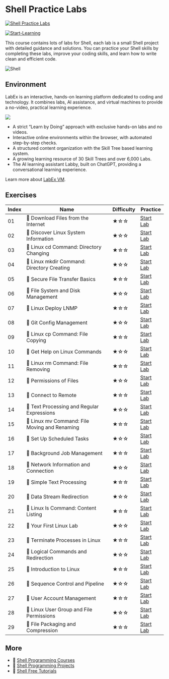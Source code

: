 # Shell Practice Labs

[![Shell Practice Labs](https://cover-creator.appbot.io/shell-practice-labs.png)](https://labex.io/courses/shell-practice-labs)

[![Start-Learning](https://img.shields.io/badge/Start-Learning-whitesmoke?style=for-the-badge)](https://labex.io/courses/shell-practice-labs)

This course contains lots of labs for Shell, each lab is a small Shell project with detailed guidance and solutions. You can practice your Shell skills by completing these labs, improve your coding skills, and learn how to write clean and efficient code.

![Shell](https://img.shields.io/badge/Shell-whitesmoke?style=for-the-badge&logo=shell)


## Environment

LabEx is an interactive, hands-on learning platform dedicated to coding and technology. It combines labs, AI assistance, and virtual machines to provide a no-video, practical learning experience.

![](https://tutorial-screenshot.getvm.io/images/vm-1725247253.png)

- A strict “Learn by Doing” approach with exclusive hands-on labs and no videos.
- Interactive online environments within the browser, with automated step-by-step checks.
- A structured content organization with the Skill Tree based learning system.
- A growing learning resource of 30 Skill Trees and over 6,000 Labs.
- The AI learning assistant Labby, built on ChatGPT, providing a conversational learning experience.

Learn more about [LabEx VM](https://support.labex.io/using-labex/virtual-machine).

## Exercises

|   Index | Name                                          | Difficulty   | Practice                                                                                                                  |
|---------|-----------------------------------------------|--------------|---------------------------------------------------------------------------------------------------------------------------|
|      01 | 📖 Download Files from the Internet           | ★☆☆          | <a target='_blank' href='https://labex.io/tutorials/linux-download-files-from-the-internet-387333'>Start Lab</a>          |
|      02 | 📖 Discover Linux System Information          | ★☆☆          | <a target='_blank' href='https://labex.io/tutorials/linux-discover-linux-system-information-36'>Start Lab</a>             |
|      03 | 📖 Linux cd Command: Directory Changing       | ★☆☆          | <a target='_blank' href='https://labex.io/tutorials/linux-linux-cd-command-directory-changing-209733'>Start Lab</a>       |
|      04 | 📖 Linux mkdir Command: Directory Creating    | ★☆☆          | <a target='_blank' href='https://labex.io/tutorials/linux-linux-mkdir-command-directory-creating-209739'>Start Lab</a>    |
|      05 | 📖 Secure File Transfer Basics                | ★☆☆          | <a target='_blank' href='https://labex.io/tutorials/linux-secure-file-transfer-basics-40'>Start Lab</a>                   |
|      06 | 📖 File System and Disk Management            | ★☆☆          | <a target='_blank' href='https://labex.io/tutorials/linux-file-system-and-disk-management-17999'>Start Lab</a>            |
|      07 | 📖 Linux Deploy LNMP                          | ★☆☆          | <a target='_blank' href='https://labex.io/tutorials/linux-linux-deploy-lnmp-7787'>Start Lab</a>                           |
|      08 | 📖 Git Config Management                      | ★☆☆          | <a target='_blank' href='https://labex.io/tutorials/git-git-config-management-385164'>Start Lab</a>                       |
|      09 | 📖 Linux cp Command: File Copying             | ★☆☆          | <a target='_blank' href='https://labex.io/tutorials/linux-linux-cp-command-file-copying-209744'>Start Lab</a>             |
|      10 | 📖 Get Help on Linux Commands                 | ★☆☆          | <a target='_blank' href='https://labex.io/tutorials/linux-get-help-on-linux-commands-18000'>Start Lab</a>                 |
|      11 | 📖 Linux rm Command: File Removing            | ★☆☆          | <a target='_blank' href='https://labex.io/tutorials/linux-linux-rm-command-file-removing-209741'>Start Lab</a>            |
|      12 | 📖 Permissions of Files                       | ★☆☆          | <a target='_blank' href='https://labex.io/tutorials/linux-permissions-of-files-270252'>Start Lab</a>                      |
|      13 | 📖 Connect to Remote                          | ★☆☆          | <a target='_blank' href='https://labex.io/tutorials/linux-connect-to-remote-34'>Start Lab</a>                             |
|      14 | 📖 Text Processing and Regular Expressions    | ★☆☆          | <a target='_blank' href='https://labex.io/tutorials/linux-text-processing-and-regular-expressions-18003'>Start Lab</a>    |
|      15 | 📖 Linux mv Command: File Moving and Renaming | ★☆☆          | <a target='_blank' href='https://labex.io/tutorials/linux-linux-mv-command-file-moving-and-renaming-209743'>Start Lab</a> |
|      16 | 📖 Set Up Scheduled Tasks                     | ★☆☆          | <a target='_blank' href='https://labex.io/tutorials/linux-set-up-scheduled-tasks-47'>Start Lab</a>                        |
|      17 | 📖 Background Job Management                  | ★☆☆          | <a target='_blank' href='https://labex.io/tutorials/linux-background-job-management-43'>Start Lab</a>                     |
|      18 | 📖 Network Information and Connection         | ★☆☆          | <a target='_blank' href='https://labex.io/tutorials/linux-network-information-and-connection-387338'>Start Lab</a>        |
|      19 | 📖 Simple Text Processing                     | ★☆☆          | <a target='_blank' href='https://labex.io/tutorials/linux-simple-text-processing-18004'>Start Lab</a>                     |
|      20 | 📖 Data Stream Redirection                    | ★☆☆          | <a target='_blank' href='https://labex.io/tutorials/linux-data-stream-redirection-17995'>Start Lab</a>                    |
|      21 | 📖 Linux ls Command: Content Listing          | ★☆☆          | <a target='_blank' href='https://labex.io/tutorials/linux-linux-ls-command-content-listing-219205'>Start Lab</a>          |
|      22 | 📖 Your First Linux Lab                       | ★☆☆          | <a target='_blank' href='https://labex.io/tutorials/linux-your-first-linux-lab-270253'>Start Lab</a>                      |
|      23 | 📖 Terminate Processes in Linux               | ★☆☆          | <a target='_blank' href='https://labex.io/tutorials/linux-terminate-processes-in-linux-44'>Start Lab</a>                  |
|      24 | 📖 Logical Commands and Redirection           | ★☆☆          | <a target='_blank' href='https://labex.io/tutorials/linux-logical-commands-and-redirection-387332'>Start Lab</a>          |
|      25 | 📖 Introduction to Linux                      | ★☆☆          | <a target='_blank' href='https://labex.io/tutorials/linux-introduction-to-linux-18001'>Start Lab</a>                      |
|      26 | 📖 Sequence Control and Pipeline              | ★☆☆          | <a target='_blank' href='https://labex.io/tutorials/linux-sequence-control-and-pipeline-17994'>Start Lab</a>              |
|      27 | 📖 User Account Management                    | ★☆☆          | <a target='_blank' href='https://labex.io/tutorials/linux-user-account-management-49'>Start Lab</a>                       |
|      28 | 📖 Linux User Group and File Permissions      | ★☆☆          | <a target='_blank' href='https://labex.io/tutorials/linux-linux-user-group-and-file-permissions-18002'>Start Lab</a>      |
|      29 | 📖 File Packaging and Compression             | ★☆☆          | <a target='_blank' href='https://labex.io/tutorials/linux-file-packaging-and-compression-385413'>Start Lab</a>            |

## More

- 🔗 [Shell Programming Courses](https://github.com/labex-labs/awesome-programming-courses)
- 🔗 [Shell Programming Projects](https://github.com/labex-labs/awesome-programming-projects)
- 🔗 [Shell Free Tutorials](https://github.com/labex-labs/shell-free-tutorials)

